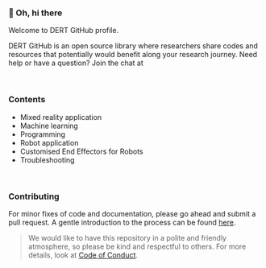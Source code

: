 ### 👋 Oh, hi there 

Welcome to DERT GitHub profile. 

DERT GitHub is an open source library where researchers share codes and resources that potentially would benefit along your research journey. Need help or have a question? Join the chat at 

<br/>


### Contents
- Mixed reality application
- Machine learning
- Programming
- Robot application
- Customised End Effectors for Robots
- Troubleshooting

<br/>


### Contributing

For minor fixes of code and documentation, please go ahead and submit a pull request.  A gentle introduction to the process can be found [here](https://www.freecodecamp.org/news/a-simple-git-guide-and-cheat-sheet-for-open-source-contributors/).

> We would like to have this repository in a polite and friendly atmosphere, so please be kind and respectful to others. For more details, look at [Code of Conduct](https://github.com/DERT-research/.github/blob/main/profile/Code%20of%20Conduct.md).

